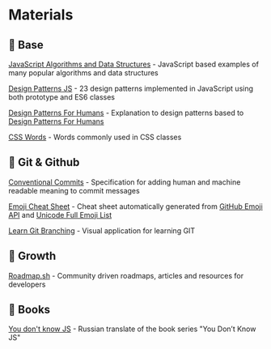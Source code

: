 # Materials

## :closed_book: Base

[JavaScript Algorithms and Data Structures](https://github.com/trekhleb/javascript-algorithms) - JavaScript based examples of many popular algorithms and data structures

[Design Patterns JS](https://github.com/fbeline/design-patterns-JS) -  23 design patterns implemented in JavaScript using both prototype and ES6 classes

[Design Patterns For Humans](https://github.com/sohamkamani/javascript-design-patterns-for-humans) - Explanation to design patterns based to [Design Patterns For Humans](https://github.com/kamranahmedse/design-patterns-for-humans)

[CSS Words](https://github.com/yoksel/common-words) - Words commonly used in CSS classes

## :green_book: Git & Github

[Conventional Commits](https://www.conventionalcommits.org/en/v1.0.0/) - Specification for adding human and machine readable meaning to commit messages

[Emoji Cheat Sheet](https://github.com/ikatyang/emoji-cheat-sheet) - Cheat sheet automatically generated from [GitHub Emoji API](https://api.github.com/emojis) and [Unicode Full Emoji List](https://unicode.org/emoji/charts/full-emoji-list.html)

[Learn Git Branching](https://learngitbranching.js.org/) - Visual application for learning GIT

## :orange_book: Growth

[Roadmap.sh](https://github.com/kamranahmedse/developer-roadmap) - Community driven roadmaps, articles and resources for developers

## :blue_book: Books

[You don't know JS](https://github.com/azat-io/you-dont-know-js-ru) - Russian translate of the book series "You Don’t Know JS"
